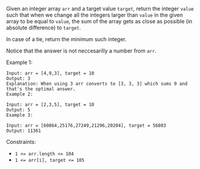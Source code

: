 Given an integer array `arr` and a target value `target`, return the integer `value` such that when we change all the integers larger than `value` in the given array to be equal to `value`, the sum of the array gets as close as possible (in absolute difference) to `target`.

In case of a tie, return the minimum such integer.

Notice that the answer is not neccesarilly a number from `arr`.

Example 1:
```
Input: arr = [4,9,3], target = 10
Output: 3
Explanation: When using 3 arr converts to [3, 3, 3] which sums 9 and that's the optimal answer.
Example 2:
```

```
Input: arr = [2,3,5], target = 10
Output: 5
Example 3:
```

```
Input: arr = [60864,25176,27249,21296,20204], target = 56803
Output: 11361
```

Constraints:

* `1 <= arr.length <= 104`
* `1 <= arr[i], target <= 105`